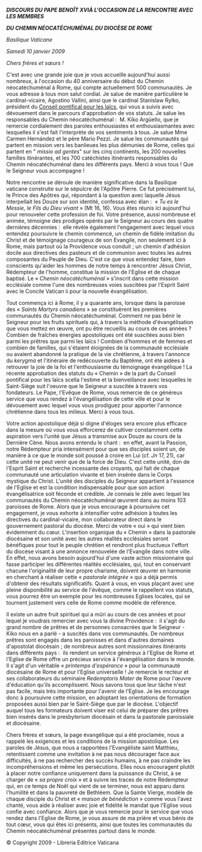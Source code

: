 ***DISCOURS DU PAPE BENOÎT XVI******À L'OCCASION DE LA RENCONTRE AVEC LES MEMBRES***

***DU CHEMIN NÉOCATÉCHUMÉNAL DU DIOCÈSE DE ROME***

*Basilique Vaticane*

*Samedi 10 janvier 2009*

*Chers frères et sœurs !*

C'est avec une grande joie que je vous accueille aujourd'hui aussi nombreux, à l'occasion du 40 anniversaire du début du Chemin néocatéchuménal à Rome, qui compte actuellement 500 communautés. Je vous adresse à tous mon salut cordial. Je salue de manière particulière le cardinal-vicaire, Agostino Vallini, ainsi que le cardinal Stanislaw Rylko, président du [Conseil pontifical pour les laïcs](http://www.vatican.va/roman_curia/pontifical_councils/laity/laity_it/index_fr.htm), qui vous a suivis avec dévouement dans le parcours d'approbation de vos statuts. Je salue les responsables du Chemin néocatéchuménal :  M. Kiko Argüello, que je remercie cordialement des paroles enthousiastes et enthousiasmantes avec lesquelles il s'est fait l'interprète de vos sentiments à tous. Je salue Mme Carmen Hernández et le père Mario Pezzi. Je salue les communautés qui partent en mission vers les banlieues les plus démunies de Rome, celles qui partent en " *missio ad gentes*" sur les cinq continents, les 200 nouvelles familles itinérantes, et les 700 catéchistes itinérants responsables du Chemin néocatéchuménal dans les différents pays. Merci à vous tous ! Que le Seigneur vous accompagne !

Notre rencontre se déroule de manière significative dans la Basilique vaticane construite sur le sépulcre de l'Apôtre Pierre. Ce fut précisément lui, le Prince des Apôtres qui, répondant à la question avec laquelle Jésus interpellait les Douze sur son identité, confessa avec élan :  « *Tu es le Messie, le Fils du Dieu vivant* » (Mt 16, 16). Vous êtes réunis ici aujourd'hui pour renouveler cette profession de foi. Votre présence, aussi nombreuse et animée, témoigne des prodiges opérés par le Seigneur au cours des quatre dernières décennies :  elle révèle également l'engagement avec lequel vous entendez poursuivre le chemin commencé, un chemin de fidèle imitation du Christ et de témoignage courageux de son Evangile, non seulement ici à Rome, mais partout où la Providence vous conduit ; un chemin d'adhésion docile aux directives des pasteurs et de communion avec toutes les autres composantes du Peuple de Dieu. C'est ce que vous entendez faire, bien conscients qu'aider les hommes de notre temps à rencontrer Jésus Christ, Rédempteur de l'homme, constitue la mission de l'Eglise et de chaque baptisé. Le « *Chemin néocatéchuménal* » s'inscrit dans cette mission ecclésiale comme l'une des nombreuses voies suscitées par l'Esprit Saint avec le Concile Vatican ii pour la nouvelle évangélisation.

Tout commença ici à Rome, il y a quarante ans, lorsque dans la paroisse des « *Saints Martyrs canadiens* » se constituèrent les premières communautés du Chemin néocatéchuménal. Comment ne pas bénir le Seigneur pour les fruits spirituels qui, à travers la méthode d'évangélisation que vous mettez en œuvre, ont pu être recueillis au cours de ces années ? Combien de fraîches énergies apostoliques ont été suscitées aussi bien parmi les prêtres que parmi les laïcs ! Combien d'hommes et de femmes et combien de familles, qui s'étaient éloignées de la communauté ecclésiale ou avaient abandonné la pratique de la vie chrétienne, à travers l'annonce du *kerygma* et l'itinéraire de redécouverte du Baptême, ont été aidées à retrouver la joie de la foi et l'enthousiasme du témoignage évangélique ! La récente approbation des statuts du « Chemin » de la part du Conseil pontifical pour les laïcs scella l'estime et la bienveillance avec lesquelles le Saint-Siège suit l'oeuvre que le Seigneur a suscitée à travers vos fondateurs. Le Pape, l'Evêque de Rome, vous remercie de ce généreux service que vous rendez à l'évangélisation de cette ville et pour le dévouement avec lequel vous vous prodiguez pour apporter l'annonce chrétienne dans tous les milieux. Merci à vous tous.

Votre action apostolique déjà si digne d'éloges sera encore plus efficace dans la mesure où vous vous efforcerez de cultiver constamment cette aspiration vers l'unité que Jésus a transmise aux Douze au cours de la Dernière Cène. Nous avons entendu le chant :  en effet, avant la Passion, notre Rédempteur pria intensément pour que ses disciples soient un, de manière à ce que le monde soit poussé à croire en Lui (cf. *Jn* 17, 21), car cette unité ne peut venir que de la force de Dieu. C'est cette unité, don de l'Esprit Saint et recherche incessante des croyants, qui fait de chaque communauté une articulation vivante et bien insérée dans le Corps mystique du Christ. L'unité des disciples du Seigneur appartient à l'essence de l'Eglise et est la condition indispensable pour que son action évangélisatrice soit féconde et crédible. Je connais le zèle avec lequel les communautés du Chemin néocatéchuménal œuvrent dans au moins 103 paroisses de Rome. Alors que je vous encourage à poursuivre cet engagement, je vous exhorte à intensifier votre adhésion à toutes les directives du cardinal-vicaire, mon collaborateur direct dans le gouvernement pastoral du diocèse. Merci de votre « oui » qui vient bien évidemment du cœur. L'insertion organique du « Chemin » dans la pastorale diocésaine et son unité avec les autres réalités ecclésiales seront bénéfiques pour tout le peuple chrétien et rendront plus fructueux l'effort du diocèse visant à une annonce renouvelée de l'Evangile dans notre ville. En effet, nous avons besoin aujourd'hui d'une vaste action missionnaire qui fasse participer les différentes réalités ecclésiales, qui, tout en conservant chacune l'originalité de leur propre charisme, doivent œuvrer en harmonie en cherchant à réaliser cette « *pastorale intégrée* » qui a déjà permis d'obtenir des résultats significatifs. Quant à vous, en vous plaçant avec une pleine disponibilité au service de l'évêque, comme le rappellent vos statuts, vous pourrez être un exemple pour les nombreuses Eglises locales, qui se tournent justement vers celle de Rome comme modèle de référence.

Il existe un autre fruit spirituel qui a mûri au cours de ces années et pour lequel je voudrais remercier avec vous la divine Providence :  il s'agit du grand nombre de prêtres et de personnes consacrées que le Seigneur - Kiko nous en a parlé - a suscités dans vos communautés. De nombreux prêtres sont engagés dans les paroisses et dans d'autres domaines d'apostolat diocésain ; de nombreux autres sont missionnaires itinérants dans différents pays :  ils rendent un service généreux à l'Eglise de Rome et l'Eglise de Rome offre un précieux service à l'évangélisation dans le monde. Il s'agit d'un véritable « *printemps d'espérance* » pour la communauté diocésaine de Rome et pour l'Eglise universelle ! Je remercie le recteur et ses collaborateurs du séminaire *Redemptoris Mater* de Rome pour l'œuvre d'éducation qu'ils accomplissent. Nous savons tous que leur tâche n'est pas facile, mais très importante pour l'avenir de l'Eglise. Je les encourage donc à poursuivre cette mission, en adoptant les orientations de formation proposées aussi bien par le Saint-Siège que par le diocèse. L'objectif auquel tous les formateurs doivent viser est celui de préparer des prêtres bien insérés dans le presbyterium diocésain et dans la pastorale paroissiale et diocésaine.

Chers frères et sœurs, la page évangélique qui a été proclamée, nous a rappelé les exigences et les conditions de la mission apostolique. Les paroles de Jésus, que nous a rapportées l'Evangéliste saint Matthieu, retentissent comme une invitation à ne pas nous décourager face aux difficultés, à ne pas rechercher des succès humains, à ne pas craindre les incompréhensions et même les persécutions. Elles nous encouragent plutôt à placer notre confiance uniquement dans la puissance du Christ, à se charger de « *sa propre croix* » et à suivre les traces de notre Rédempteur qui, en ce temps de Noël qui vient de se terminer, nous est apparu dans l'humilité et dans la pauvreté de Bethléem. Que la Sainte Vierge, modèle de chaque disciple du Christ et « *maison de bénédiction* » comme vous l'avez chanté, vous aide à réaliser avec joie et fidélité le mandat que l'Eglise vous confie avec confiance. Alors que je vous remercie pour le service que vous rendez dans l'Eglise de Rome, je vous assure de ma prière et vous bénis de tout cœur, vous qui êtes ici présents, ainsi que toutes les communautés du Chemin néocatéchuménal présentes partout dans le monde.

© Copyright 2009 - Libreria Editrice Vaticana